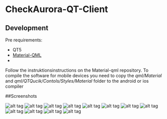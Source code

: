 # CheckAurora-QT-Client

## Development 

Pre requirements: 

* QT5 
* [Material-QML](https://github.com/papyros/qml-material/) 
* 
Follow the instruktionsinstructions on the Material-qml repository.
To compile the software for mobile devices you need to copy the *qml/Material* and *qml/QTQucik/Contols/Styles/Material* folder to the android or ios compiler  


##Screenshots


![alt tag](./docs/ios-checkAurora.gif)
![alt tag](./docs/ios-color-picker.png)
![alt tag](./docs/ios-current-probability.png)
![alt tag](./docs/ios-kp-vlaue.png)
![alt tag](./docs/ios-search-by-city-1.png)
![alt tag](./docs/ios-search-by-city-result.png)
![alt tag](./docs/osx-checkAurora-change-theme.gif)
![alt tag](./docs/osx-checkAurora-search-city.png)
![alt tag](./docs/osx-checkAurora-weather.png)
![alt tag](./docs/osx-search-by-city-result.png)
![alt tag](./docs/osx-weather.png)
![alt tag](./docs/osx-your-pos.png)

